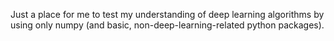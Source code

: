 Just a place for me to test my understanding of deep learning algorithms by using only numpy (and basic, non-deep-learning-related python packages).
